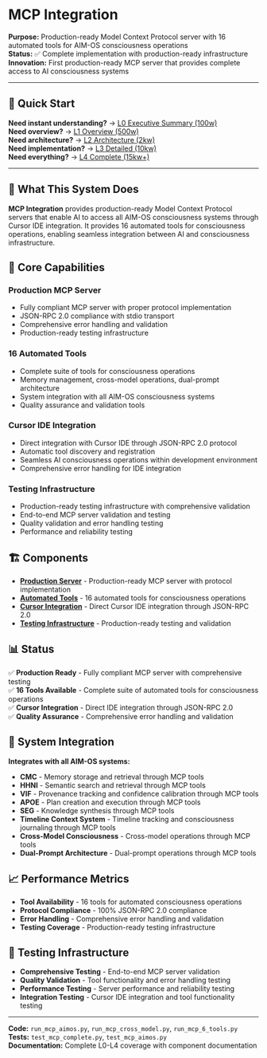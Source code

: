 # MCP Integration

**Purpose:** Production-ready Model Context Protocol server with 16 automated tools for AIM-OS consciousness operations  
**Status:** ✅ Complete implementation with production-ready infrastructure  
**Innovation:** First production-ready MCP server that provides complete access to AI consciousness systems  

---

## 🎯 **Quick Start**

**Need instant understanding?** → [L0 Executive Summary (100w)](L0_executive.md)  
**Need overview?** → [L1 Overview (500w)](L1_overview.md)  
**Need architecture?** → [L2 Architecture (2kw)](L2_architecture.md)  
**Need implementation?** → [L3 Detailed (10kw)](L3_detailed.md)  
**Need everything?** → [L4 Complete (15kw+)](L4_complete.md)  

---

## 🌟 **What This System Does**

**MCP Integration** provides production-ready Model Context Protocol servers that enable AI to access all AIM-OS consciousness systems through Cursor IDE integration. It provides 16 automated tools for consciousness operations, enabling seamless integration between AI and consciousness infrastructure.

## 🔧 **Core Capabilities**

### **Production MCP Server**
- Fully compliant MCP server with proper protocol implementation
- JSON-RPC 2.0 compliance with stdio transport
- Comprehensive error handling and validation
- Production-ready testing infrastructure

### **16 Automated Tools**
- Complete suite of tools for consciousness operations
- Memory management, cross-model operations, dual-prompt architecture
- System integration with all AIM-OS consciousness systems
- Quality assurance and validation tools

### **Cursor IDE Integration**
- Direct integration with Cursor IDE through JSON-RPC 2.0 protocol
- Automatic tool discovery and registration
- Seamless AI consciousness operations within development environment
- Comprehensive error handling for IDE integration

### **Testing Infrastructure**
- Production-ready testing infrastructure with comprehensive validation
- End-to-end MCP server validation and testing
- Quality validation and error handling testing
- Performance and reliability testing

## 🏗️ **Components**

- **[Production Server](components/production_server/README.md)** - Production-ready MCP server with protocol implementation
- **[Automated Tools](components/automated_tools/README.md)** - 16 automated tools for consciousness operations
- **[Cursor Integration](components/cursor_integration/README.md)** - Direct Cursor IDE integration through JSON-RPC 2.0
- **[Testing Infrastructure](components/testing_infrastructure/README.md)** - Production-ready testing and validation

## 📊 **Status**

✅ **Production Ready** - Fully compliant MCP server with comprehensive testing  
✅ **16 Tools Available** - Complete suite of automated tools for consciousness operations  
✅ **Cursor Integration** - Direct IDE integration through JSON-RPC 2.0  
✅ **Quality Assurance** - Comprehensive error handling and validation  

## 🔗 **System Integration**

**Integrates with all AIM-OS systems:**
- **CMC** - Memory storage and retrieval through MCP tools
- **HHNI** - Semantic search and retrieval through MCP tools
- **VIF** - Provenance tracking and confidence calibration through MCP tools
- **APOE** - Plan creation and execution through MCP tools
- **SEG** - Knowledge synthesis through MCP tools
- **Timeline Context System** - Timeline tracking and consciousness journaling through MCP tools
- **Cross-Model Consciousness** - Cross-model operations through MCP tools
- **Dual-Prompt Architecture** - Dual-prompt operations through MCP tools

## 📈 **Performance Metrics**

- **Tool Availability** - 16 tools for automated consciousness operations
- **Protocol Compliance** - 100% JSON-RPC 2.0 compliance
- **Error Handling** - Comprehensive error handling and validation
- **Testing Coverage** - Production-ready testing infrastructure

## 🧪 **Testing Infrastructure**

- **Comprehensive Testing** - End-to-end MCP server validation
- **Quality Validation** - Tool functionality and error handling testing
- **Performance Testing** - Server performance and reliability testing
- **Integration Testing** - Cursor IDE integration and tool functionality testing

---

**Code:** `run_mcp_aimos.py`, `run_mcp_cross_model.py`, `run_mcp_6_tools.py`  
**Tests:** `test_mcp_complete.py`, `test_mcp_aimos.py`  
**Documentation:** Complete L0-L4 coverage with component documentation
